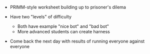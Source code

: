 - PRIMM-style worksheet building up to prisoner's dilema

- Have two "levels" of difficulty
    - Both have example "nice bot" and "bad bot"
    - More advanced students can create harness
- Come back the next day with results of running everyone against everyone

